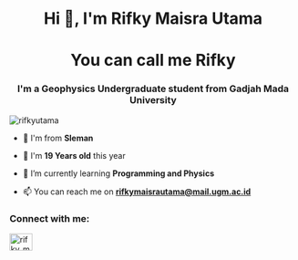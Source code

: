 <h1 align="center">Hi 👋, I'm Rifky Maisra Utama</h1><h1 align="center">You can call me Rifky</h1>
<h3 align="center">I'm a Geophysics Undergraduate student from Gadjah Mada University</h3>

<p align="left"> <img src="https://komarev.com/ghpvc/?username=rifkyutama&label=Profile%20views&color=0e75b6&style=flat" alt="rifkyutama" /> </p>

- 🌇 I'm from **Sleman**
- 👦 I'm **19 Years old** this year
- 🌱 I’m currently learning **Programming and Physics**

- 📫 You can reach me on **rifkymaisrautama@mail.ugm.ac.id**

<h3 align="left">Connect with me:</h3>
<p align="left">
<a href="https://instagram.com/rifky_m1" target="blank"><img align="center" src="https://raw.githubusercontent.com/rahuldkjain/github-profile-readme-generator/master/src/images/icons/Social/instagram.svg" alt="rifky_m1" height="30" width="40" /></a>
</p>
